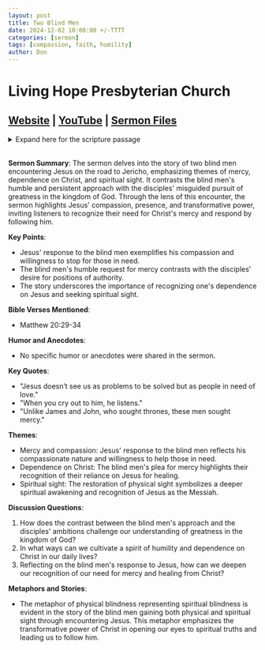 ```yaml
---
layout: post
title: Two Blind Men
date: 2024-12-02 10:00:00 +/-TTTT
categories: [sermon]
tags: [compassion, faith, humility]
author: Don
---
```


# Living Hope Presbyterian Church 

## [Website](https://www.livinghopepresbyterian.org/) | [YouTube](https://www.youtube.com/@LivingHopePresbyterianChurch) | [Sermon Files](https://github.com/jobian-ai/LHP-Sermons/tree/f541cdd7fade61b0d743fa669909c2fa05a46ba1/sermons/24-12-02)

<details closed>
  <summary>Expand here for the scripture passage</summary>
<br/><br/><i>Matthew 20: 29 And as they went out of Jericho, a great crowd followed him. 30 And behold, there were two blind men sitting by the roadside, and when they heard that Jesus was passing by, they cried out, “Lord, have mercy on us, Son of David!” 31 The crowd rebuked them, telling them to be silent, but they cried out all the more, “Lord, have mercy on us, Son of David!” 32 And stopping, Jesus called them and said, “What do you want me to do for you?” 33 They said to him, “Lord, let our eyes be opened.” 34 And Jesus in pity touched their eyes, and immediately they recovered their sight and followed him.
<br/><br/></i>
ESV: The Holy Bible, English Standard Version ©2011 Crossway Bibles, a division of Good News Publishers.  All rights reserved.
<br/><br/>
</details>
<br/>

**Sermon Summary**:
The sermon delves into the story of two blind men encountering Jesus on the road to Jericho, emphasizing themes of mercy, dependence on Christ, and spiritual sight. It contrasts the blind men's humble and persistent approach with the disciples' misguided pursuit of greatness in the kingdom of God. Through the lens of this encounter, the sermon highlights Jesus' compassion, presence, and transformative power, inviting listeners to recognize their need for Christ's mercy and respond by following him.

**Key Points**:

- Jesus' response to the blind men exemplifies his compassion and willingness to stop for those in need.
- The blind men's humble request for mercy contrasts with the disciples' desire for positions of authority.
- The story underscores the importance of recognizing one's dependence on Jesus and seeking spiritual sight.

**Bible Verses Mentioned**:

- Matthew 20:29-34

**Humor and Anecdotes**:

- No specific humor or anecdotes were shared in the sermon.

**Key Quotes**:

- "Jesus doesn’t see us as problems to be solved but as people in need of love."
- "When you cry out to him, he listens."
- "Unlike James and John, who sought thrones, these men sought mercy."

**Themes**:

- Mercy and compassion: Jesus' response to the blind men reflects his compassionate nature and willingness to help those in need.
- Dependence on Christ: The blind men's plea for mercy highlights their recognition of their reliance on Jesus for healing.
- Spiritual sight: The restoration of physical sight symbolizes a deeper spiritual awakening and recognition of Jesus as the Messiah.

**Discussion Questions**:

1. How does the contrast between the blind men's approach and the disciples' ambitions challenge our understanding of greatness in the kingdom of God?
2. In what ways can we cultivate a spirit of humility and dependence on Christ in our daily lives?
3. Reflecting on the blind men's response to Jesus, how can we deepen our recognition of our need for mercy and healing from Christ?

**Metaphors and Stories**:

- The metaphor of physical blindness representing spiritual blindness is evident in the story of the blind men gaining both physical and spiritual sight through encountering Jesus. This metaphor emphasizes the transformative power of Christ in opening our eyes to spiritual truths and leading us to follow him.
